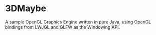 # 3DMaybe

A sample OpenGL Graphics Engine written in pure Java, using OpenGL bindings from LWJGL and GLFW as the Windowing API.
